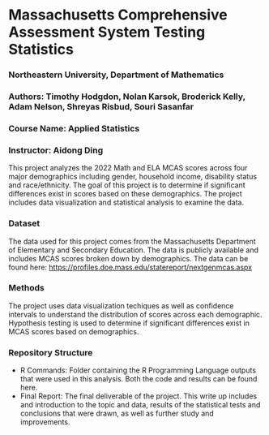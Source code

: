 **<h1>Massachusetts Comprehensive Assessment System Testing Statistics</h1>**

**<h3>Northeastern University, Department of Mathematics</h3>**
**<h3>Authors: Timothy Hodgdon, Nolan Karsok, Broderick Kelly, Adam Nelson, Shreyas Risbud, Souri Sasanfar</h3>**
**<h3>Course Name: Applied Statistics</h3>**
**<h3>Instructor: Aidong Ding</h3>**

This project analyzes the 2022 Math and ELA MCAS scores across four major demographics including gender, household income, disability status and race/ethnicity. The goal of this project is to determine if significant differences exist in scores based on these demographics. The project includes data visualization and statistical analysis to examine the data.

**<h3>Dataset</h3>**
The data used for this project comes from the Massachusetts Department of Elementary and Secondary Education. The data is publicly available and includes MCAS scores broken down by demographics. The data can be found here: https://profiles.doe.mass.edu/statereport/nextgenmcas.aspx

**<h3>Methods</h3>**
The project uses data visualization techiques as well as confidence intervals to understand the distribution of scores across each demographic. Hypothesis testing is used to determine if significant differences exist in MCAS scores based on demographics.

**<h3>Repository Structure</h3>**
* R Commands: Folder containing the R Programming Language outputs that were used in this analysis. Both the code and results can be found here.
* Final Report: The final deliverable of the project. This write up includes and introduction to the topic and data, results of the statistical tests and conclusions that were drawn, as well as further study and improvements.
